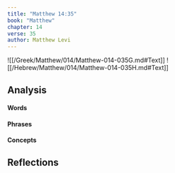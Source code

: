 ```yaml
---
title: "Matthew 14:35"
book: "Matthew"
chapter: 14
verse: 35
author: Matthew Levi
---
```

![[/Greek/Matthew/014/Matthew-014-035G.md#Text]]
![[/Hebrew/Matthew/014/Matthew-014-035H.md#Text]]

## Analysis

#### Words

#### Phrases

#### Concepts

## Reflections
